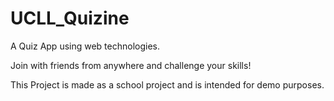 # UCLL_Quizine
A Quiz App using web technologies.

Join with friends from anywhere and challenge your skills!

This Project is made as a school project and is intended for demo purposes.
